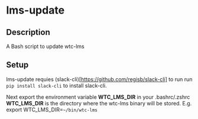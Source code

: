 # lms-update

## Description
A Bash script to update wtc-lms

## Setup
lms-update requies (slack-cli)[https://github.com/regisb/slack-cli] to run
run `pip install slack-cli` to install slack-cli.

Next export the environment variable **WTC_LMS_DIR** in your .bashrc/.zshrc
**WTC_LMS_DIR** is the directory where the wtc-lms binary will be stored.
E.g. export WTC_LMS_DIR=`~/bin/wtc-lms`
